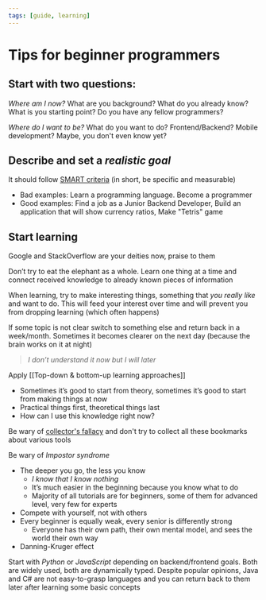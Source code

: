 ```yaml
---
tags: [guide, learning]
---
```


# Tips for beginner programmers

## Start with two questions:

*Where am I now?* What are you background? What do you already know? What is you starting point? Do you have any fellow programmers?

*Where do I want to be?* What do you want to do? Frontend/Backend? Mobile development? Maybe, you don't even know yet?


## Describe and set a *realistic goal*

It should follow [SMART criteria](https://en.wikipedia.org/wiki/SMART_criteria) (in short, be specific and measurable)

- Bad examples: Learn a programming language. Become a programmer
- Good examples: Find a job as a Junior Backend Developer, Build an application that will show currency ratios, Make "Tetris" game

## Start learning

Google and StackOverflow are your deities now, praise to them

Don’t try to eat the elephant as a whole. Learn one thing at a time and connect received knowledge to already known pieces of information

When learning, try to make interesting things, something that *you really like* and want to do. This will feed your interest over time and will prevent you from dropping learning (which often happens)

If some topic is not clear switch to something else and return back in a week/month. Sometimes it becomes clearer on the next day (because the brain works on it at night)

> *I don’t understand it now but I will later*  

Apply [[Top-down & bottom-up learning approaches]]

- Sometimes it’s good to start from theory, sometimes it’s good to start from making things at now  
- Practical things first, theoretical things last  
- How can I use this knowledge right now?

Be wary of [collector's fallacy](https://zettelkasten.de/posts/collectors-fallacy/) and don't try to collect all these bookmarks about various tools

Be wary of _Impostor syndrome_

- The deeper you go, the less you know  
	- *I know that I know nothing*  
	- It’s much easier in the beginning because you know what to do  
	- Majority of all tutorials are for beginners, some of them for advanced level, very few for experts  
- Compete with yourself, not with others  
- Every beginner is equally weak, every senior is differently strong
	- Everyone has their own path, their own mental model, and sees the world their own way
- Danning-Kruger effect

Start with *Python* or *JavaScript* depending on backend/frontend goals. Both are widely used, both are dynamically typed. Despite popular opinions, Java and C# are not easy-to-grasp languages and you can return back to them later after learning some basic concepts


